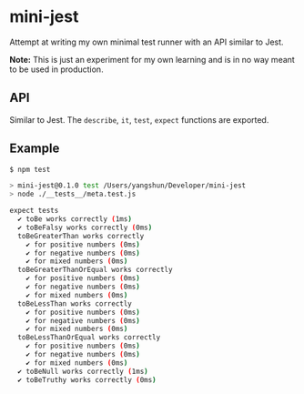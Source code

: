 # mini-jest

Attempt at writing my own minimal test runner with an API similar to Jest.

**Note:** This is just an experiment for my own learning and is in no way meant to be used in production.

## API

Similar to Jest. The `describe`, `it`, `test`, `expect` functions are exported.

## Example

```sh
$ npm test

> mini-jest@0.1.0 test /Users/yangshun/Developer/mini-jest
> node ./__tests__/meta.test.js

expect tests
  ✔ toBe works correctly (1ms)
  ✔ toBeFalsy works correctly (0ms)
  toBeGreaterThan works correctly
    ✔ for positive numbers (0ms)
    ✔ for negative numbers (0ms)
    ✔ for mixed numbers (0ms)
  toBeGreaterThanOrEqual works correctly
    ✔ for positive numbers (0ms)
    ✔ for negative numbers (0ms)
    ✔ for mixed numbers (0ms)
  toBeLessThan works correctly
    ✔ for positive numbers (0ms)
    ✔ for negative numbers (0ms)
    ✔ for mixed numbers (0ms)
  toBeLessThanOrEqual works correctly
    ✔ for positive numbers (0ms)
    ✔ for negative numbers (0ms)
    ✔ for mixed numbers (0ms)
  ✔ toBeNull works correctly (1ms)
  ✔ toBeTruthy works correctly (0ms)
```
